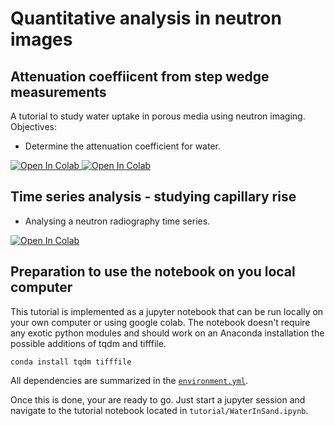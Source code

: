 # Quantitative analysis in neutron images

## Attenuation coeffiicent from step wedge measurements
A tutorial to study water uptake in porous media using neutron imaging.
Objectives:
- Determine the attenuation coefficient for water.

<a href="https://colab.research.google.com/github/ImagingELearning/resolution/blob/main/tutorials/02_PixelSize/02_PixelSize.ipynb" target="_blank">
  <img src="https://colab.research.google.com/assets/colab-badge.svg" alt="Open In Colab"/>
</a>

<a href="https://colab.research.google.com/github/ImagingELearning/QuantifyingNeutronImages/blob/main/tutorial/01_AttenationCoefficient/01_Analysis_AttenuationCoefficient.ipynb" target="_blank">
  <img src="https://colab.research.google.com/assets/colab-badge.svg" alt="Open In Colab"/>
</a>

## Time series analysis - studying capillary rise
- Analysing a neutron radiography time series.

<a href="https://colab.research.google.com/github/ImagingELearning/QuantifyingNeutronImages/blob/main/tutorials/02_RadiographyTimeSeries/02_Analysis_CapillaryRise.ipynb" target="_blank">
  <img src="https://colab.research.google.com/assets/colab-badge.svg" alt="Open In Colab"/>
</a>

## Preparation to use the notebook on you local computer
This tutorial is implemented as a jupyter notebook that can be run locally on your own computer or using google colab. The notebook doesn't require any exotic python modules and should work on an Anaconda installation the possible additions of tqdm and tifffile.

```conda install tqdm tifffile```

All dependencies are summarized in the [```environment.yml```](https://github.com/ImagingLectures/WaterInSand/blob/main/environment.yml).

Once this is done, your are ready to go. Just start a jupyter session and navigate to the tutorial notebook located in ```tutorial/WaterInSand.ipynb```.
